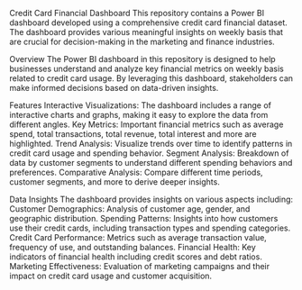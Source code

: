 Credit Card Financial Dashboard
This repository contains a Power BI dashboard developed using a comprehensive credit card financial dataset. The dashboard provides various meaningful insights  on weekly basis that are crucial for decision-making in the marketing and finance industries.

Overview
The Power BI dashboard in this repository is designed to help businesses understand and analyze key financial metrics on weekly basis related to credit card usage. By leveraging this dashboard, stakeholders can make informed decisions based on data-driven insights.

Features
Interactive Visualizations: The dashboard includes a range of interactive charts and graphs, making it easy to explore the data from different angles.
Key Metrics: Important financial metrics such as average spend, total transactions, total revenue, total interest and more are highlighted.
Trend Analysis: Visualize trends over time to identify patterns in credit card usage and spending behavior.
Segment Analysis: Breakdown of data by customer segments to understand different spending behaviors and preferences.
Comparative Analysis: Compare different time periods, customer segments, and more to derive deeper insights.

Data Insights
The dashboard provides insights on various aspects including:
Customer Demographics: Analysis of customer age, gender, and geographic distribution.
Spending Patterns: Insights into how customers use their credit cards, including transaction types and spending categories.
Credit Card Performance: Metrics such as average transaction value, frequency of use, and outstanding balances.
Financial Health: Key indicators of financial health including credit scores and debt ratios.
Marketing Effectiveness: Evaluation of marketing campaigns and their impact on credit card usage and customer acquisition.


